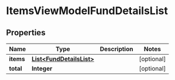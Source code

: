 # ItemsViewModelFundDetailsList

## Properties
Name | Type | Description | Notes
------------ | ------------- | ------------- | -------------
**items** | [**List&lt;FundDetailsList&gt;**](FundDetailsList.md) |  |  [optional]
**total** | **Integer** |  |  [optional]
